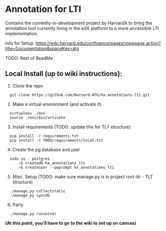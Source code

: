# Annotation for LTI
Contains the currently-in-development project by HarvardX
to bring the annotation tool currently living in the edX
platform to a more accessible LTI implementation. 

Info for Setup: https://wiki.harvard.edu/confluence/pages/viewpage.action?title=Documentation&spaceKey=atg

TODO: Rest of ReadMe

## Local Install (up to wiki instructions):

1. Clone the repo
```
  git clone https://github.com/Harvard-ATG/hx-annotations-lti.git
```

2. Make a virtual environment (and activate it)
```
  virtualenv ./env
  source ./env/bin/activate
```

3. Install requirements (TODO: update this for TLT structure)
```
  pip install -r requirements.txt
  pip install -r TODO/requirements/local.txt
```
  
4. Create the pg database and user
```
  sudo su - postgres
      ~$ createdb hx_annotations_lti
      ~$ createuser --pwprompt hx_annotations_lti
```

5. Misc. Setup (TODO: make sure manage.py is in project root dir - TLT structure)
```
  ./manage.py collectstatic
  ./manage.py syncdb
```

6. Party
```
  ./manage.py runserver
```

**(At this point, you'll have to go to the wiki to set up on canvas)**
